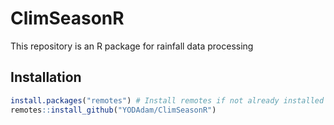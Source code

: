 # ClimSeasonR
This repository is an R package for rainfall data processing

## Installation

```R
install.packages("remotes") # Install remotes if not already installed 
remotes::install_github("YODAdam/ClimSeasonR")

````
